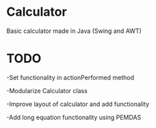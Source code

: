 # Calculator

Basic calculator made in Java (Swing and AWT)

# TODO

-Set functionality in actionPerformed method


-Modularize Calculator class


-Improve layout of calculator and add functionality


-Add long equation functionality using PEMDAS